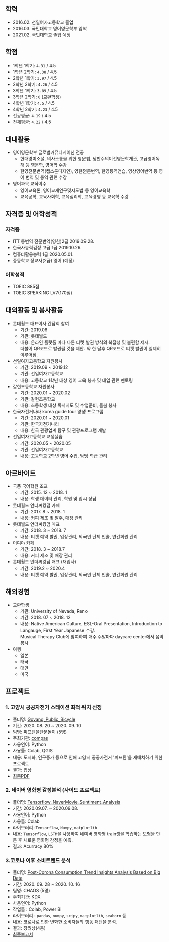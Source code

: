 ## 학력
  - 2016.02. 선일여자고등학교 졸업
  - 2016.03. 국민대학교 영어영문학부 입학
  - 2021.02. 국민대학교 졸업 예정
## 학점
  - 1학년 1학기: `4.31` / 4.5
  - 1학년 2학기: `4.38` / 4.5
  - 2학년 1학기: `3.97` / 4.5
  - 2학년 2학기: `4.26` / 4.5
  - 3학년 1학기: `3.89` / 4.5
  - 3학년 2학기: `0` (교환학생)
  - 4학년 1학기: `4.5` / 4.5
  - 4학년 2학기: `4.23` / 4.5
  - 전공평균: `4.19` / 4.5
  - 전체평균: `4.22` / 4.5

  
## 대내활동
  - 영어영문학부 글로벌커뮤니케이션 전공
    + 현대영미소설, 의사소통을 위한 영문법, 낭만주의이전영문학개관, 고급영어독해 등 영문학, 영어학 수강
    + 한영전문번역(캡스톤디자인), 영한전문번역, 한영통역연습, 영상영어번역 등 영어 번역 및 통역 관련 수강
  - 영어과목 교직이수
    + 영어교육론, 영어교재연구및지도법 등 영어교육학 
    + 교육공학, 교육사회학, 교육심리학, 교육경영 등 교육학 수강
  

## 자격증 및 어학성적
### 자격증
  - ITT 통번역 전문번역(영한)2급 2019.09.28.
  - 한국사능력검정 고급 1급 2019.10.26.
  - 컴퓨터활용능력 1급 2020.05.01.
  - 중등학교 정교사(2급) 영어 (예정)
### 어학성적
  - TOEIC 885점
  - TOEIC SPEAKING LV7(170점)
  
  
  
## 대외활동 및 봉사활동
  - 롯데월드 대표이사 간담회 참여
    + 기간: 2019.06
    + 기관: 롯데월드
    + 내용: 온라인 플랫폼 마다 다른 티켓 발권 방식의 복잡성 및 불편함 제시. \
            더불어 QR코드로 발권될 것을 제안. 약 한 달후 QR코드로 티켓 발권이 일제히 이루어짐.
  - 선일여자고등학교 자원봉사
    + 기간: 2019.09 ~ 2019.12
    + 기관: 선일여자고등학교
    + 내용: 고등학교 1학년 대상 영어 교육 봉사 및 대입 관련 멘토링
  - 갈현초등학교 자원봉사
    + 기간: 2020.01 ~ 2020.02
    + 기관: 갈현초등학교
    + 내용: 초등학생 대상 독서지도 및 수업준비, 돌봄 봉사
  - 한국자전거나라 korea guide tour 양성 프로그램
    + 기간: 2020.01 ~ 2020.01
    + 기관: 한국자전거나라
    + 내용: 한국 관광업계 탐구 및 관광프로그램 개발
  - 선일여자고등학교 교생실습
    + 기간: 2020.05 ~ 2020.05
    + 기관: 선일여자고등학교
    + 내용: 고등학교 2학년 영어 수업, 담당 학급 관리

    
## 아르바이트
  - 국풍 국어학원 조교
    + 기간: 2015. 12 ~ 2018. 1 
    + 내용: 학생 데이터 관리, 학원 및 입시 상담
  - 롯데월드 언더씨킹덤 카페
    + 기간: 2017. 8 ~ 2018. 1
    + 내용: 커피 제조 및 발주, 매장 관리
  - 롯데월드 언더씨킹덤 매표
    + 기간: 2018. 3 ~ 2018. 7
    + 내용: 티켓 예약 발권, 입장관리, 외국인 단체 인솔, 연간회원 관리
  - 이디야 카페
    + 기간: 2018. 3 ~ 2018.7
    + 내용: 커피 제조 및 매장 관리
  - 롯데월드 언더씨킹덤 매표 (재입사)
    + 기간: 2019.2 ~ 2020.4
    + 내용: 티켓 예약 발권, 입장관리, 외국인 단체 인솔, 연간회원 관리
    
    
## 해외경험
  - 교환학생
    + 기관: University of Nevada, Reno
    + 기간: 2018. 07 ~ 2018. 12
    + 내용: Native American Culture, ESL-Oral Presentation, Introduction to Langauge, First Year Japanese 수강. \
    Musical Therapy Club에 참여하여 매주 주말마다 daycare center에서 음악봉사
  - 여행
    + 일본
    + 태국
    + 대만
    + 미국

## 프로젝트
### 1. 고양시 공공자전거 스테이션 최적 위치 선정 
- 폴더명: [Goyang_Public_Bicycle](https://github.com/wonyoung-ji/project/tree/master/Goyang_Public_Bicycle)
- 기간: 2020. 08. 20 ~ 2020. 09. 10
- 팀명: 피프틴을탄문돌이 (5명)
- 주최기관: [compas](https://compas.lh.or.kr/) 
- 사용언어: Python
- 사용툴: Colab, QGIS
- 내용: 도시화, 인구증가 등으로 인해 고양시 공공자전거 '피프틴'을 재배치하기 위한 프로젝트
- 결과: 입상
- [최종PDF](https://github.com/wonyoung-ji/project/blob/master/Goyang_Public_Bicycle/Final/(%EC%B5%9C%EC%A2%85)%20%ED%94%BC%ED%94%84%ED%8B%B4%EC%9D%84%ED%83%84%EB%AC%B8%EB%8F%8C%EC%9D%B4.pdf)

### 2. 네이버 영화평 감정분석 (사이드 프로젝트)
- 폴더명: [Tensorflow_NaverMovie_Sentiment_Analysis](https://github.com/wonyoung-ji/project/tree/master/Tensorflow_NaverMovie_Sentiment_Analysis)
- 기간: 2020.09.07. ~ 2020.09.08.
- 사용언어: Python
- 사용툴: Colab
- 라이브러리 :`Tensorflow`, `Numpy`, `matplotlib`
- 내용: `Tensorflow`, `LSTM`을 사용하여 네이버 영화평 train셋을 학습하는 모형을 만든 후 새로운 영화평 감정을 예측.
- 결과: Acurracy 80%

### 3.코로나 이후 소비트렌드 분석
- 폴더명: [Post-Corona Consumption Trend Insights Analysis Based on Big Data](https://github.com/wonyoung-ji/project/tree/master/Post-Corona%20Consumption%20Trend%20Insights%20Analysis%20Based%20on%20Big%20Data)
- 기간: 2020. 09. 28 ~ 2020. 10. 16
- 팀명: CHAOS (5명)
- 주최기관: KDX
- 사용언어: Python
- 작업툴 : Colab, Power BI
- 라이브러리 : `pandas`, `numpy`, `scipy`, `matplotlib`, `seaborn` 등
- 내용: 코로나로 인한 변화한 소비자들의 행동 패턴을 분석.
- 결과: 장려상(4등)
- [최종보고서](https://github.com/wonyoung-ji/project/blob/master/Post-Corona%20Consumption%20Trend%20Insights%20Analysis%20Based%20on%20Big%20Data/KDX_Post-Corona%20Consumption%20Trend%20Insights.pdf)
